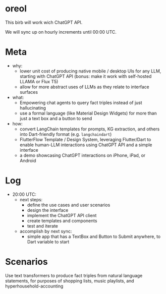 # oreol
This birb will work wich ChatGPT API.

We will sync up on hourly increments until 00:00 UTC.

# Meta
- why: 
    - lower unit cost of producing native mobile / desktop UIs for any LLM, starting with ChatGPT API (bonus: make it work with self-hosted LLAMA or Flux T5)
    - allow for more abstract uses of LLMs as they relate to interface surfaces
- what:
    - Empowering chat agents to query fact triples instead of just hallucinating
    - use a formal language (like Material Design Widgets) for more than just a text box and a button to send
- how:
    - convert LangChain templates for prompts, KG extraction, and others into Dart-friendly format (e.g. `langchaindart`)
    - FlutterFlow Template / Design System, leveraging Flutter/Dart to enable human-LLM interactions using ChatGPT API and a simple interface
    - a demo showcasing ChatGPT interactions on iPhone, iPad, or Android
# Log
- 20:00 UTC: 
    - next steps:
        - define the use cases and user scenarios
        - design the interface
        - implement the ChatGPT API client
        - create templates and components
        - test and iterate
    - accomplish by next sync:
        - simple app that has a TextBox and Button to Submit anywhere, to Dart variable to start

# Scenarios
Use text transformers to produce fact triples from natural language statements, for purposes of shopping lists, music playlists, and hyperhousehold-accounting
